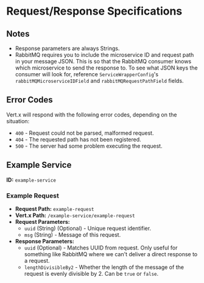 # Request/Response Specifications

## Notes

- Response parameters are always Strings.
- RabbitMQ requires you to include the microservice ID and request path in your message JSON. This is so that the
  RabbitMQ consumer knows which microservice to send the response to. To see what JSON keys the consumer will look for,
  reference `ServiceWrapperConfig`'s `rabbitMQMicroserviceIDField` and `rabbitMQRequestPathField` fields.

## Error Codes

Vert.x will respond with the following error codes, depending on the situation:

- `400` - Request could not be parsed, malformed request.
- `404` - The requested path has not been registered.
- `500` - The server had some problem executing the request.

## Example Service

**ID:** `example-service`

### Example Request

- **Request Path:** `example-request`
- **Vert.x Path:** `/example-service/example-request`
- **Request Parameters:**
  - `uuid` (String) (Optional) - Unique request identifier.
  - `msg` (String) - Message of this request.
- **Response Parameters:**
  - `uuid` (Optional) - Matches UUID from request. Only useful for something like RabbitMQ where we can't
    deliver a direct response to a request.
  - `lengthDivisibleBy2` - Whether the length of the message of the request is evenly divisible by 2. Can be `true`
    or `false`.
